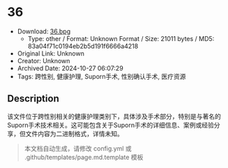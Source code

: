 # 36

- Download: [36.bpg](36.bpg)
    - Type: other / Format: Unknown Format / Size: 21011 bytes / MD5: 83a04f71c0194eb2b5d191f6666a4218
- Original Link: Unknown
- Creator: Unknown
- Archived Date: 2024-10-27 06:07:29
- Tags: 跨性别, 健康护理, Suporn手术, 性别确认手术, 医疗资源

## Description

该文件位于跨性别相关的健康护理类别下，具体涉及手术部分，特别是与著名的Suporn手术技术相关。这可能包含关于Suporn手术的详细信息、案例或经验分享，但文件内容为二进制格式，详情未知。

> 本文档自动生成，请修改 config.yml 或 .github/templates/page.md.template 模板
